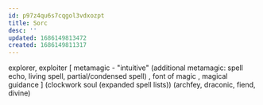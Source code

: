 ```yaml
---
id: p97z4qu6s7cqgol3vdxozpt
title: Sorc
desc: ''
updated: 1686149813472
created: 1686149811317
---
```


explorer, exploiter
  [ metamagic - "intuitive" (additional metamagic: spell echo, living spell, partial/condensed spell)
  , font of magic
  , magical guidance
  ] \(clockwork soul (expanded spell lists))
(archfey, draconic, fiend, divine)